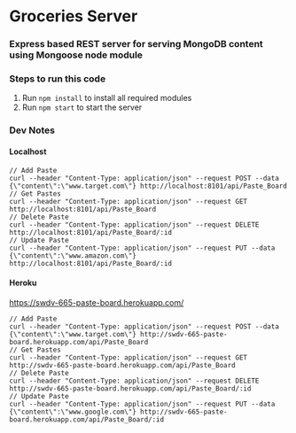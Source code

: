 # Groceries Server

### Express based REST server for serving MongoDB content using Mongoose node module

### Steps to run this code

1. Run `npm install` to install all required modules
2. Run `npm start` to start the server

### Dev Notes
#### Localhost
```
// Add Paste
curl --header "Content-Type: application/json" --request POST --data {\"content\":\"www.target.com\"} http://localhost:8101/api/Paste_Board
// Get Pastes
curl --header "Content-Type: application/json" --request GET http://localhost:8101/api/Paste_Board
// Delete Paste
curl --header "Content-Type: application/json" --request DELETE http://localhost:8101/api/Paste_Board/:id
// Update Paste
curl --header "Content-Type: application/json" --request PUT --data {\"content\":\"www.amazon.com\"} http://localhost:8101/api/Paste_Board/:id
```

#### Heroku
<https://swdv-665-paste-board.herokuapp.com/>
```
// Add Paste
curl --header "Content-Type: application/json" --request POST --data {\"content\":\"www.target.com\"} http://swdv-665-paste-board.herokuapp.com/api/Paste_Board
// Get Pastes
curl --header "Content-Type: application/json" --request GET http://swdv-665-paste-board.herokuapp.com/api/Paste_Board
// Delete Paste
curl --header "Content-Type: application/json" --request DELETE http://swdv-665-paste-board.herokuapp.com/api/Paste_Board/:id
// Update Paste
curl --header "Content-Type: application/json" --request PUT --data {\"content\":\"www.google.com\"} http://swdv-665-paste-board.herokuapp.com/api/Paste_Board/:id
```